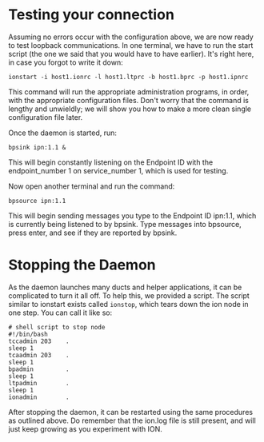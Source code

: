 # Testing your connection 

Assuming no errors occur with the configuration above, we are now ready to test loopback communications. In one terminal, we have to run the start script (the one we said that you would have to have earlier). It's right here, in case you forgot to write it down:

````
ionstart -i host1.ionrc -l host1.ltprc -b host1.bprc -p host1.ipnrc
````

This command will run the appropriate administration programs, in order, with the appropriate configuration files. Don't worry that the command is lengthy and unwieldly; we will show you how to make a more clean single configuration file later.

Once the daemon is started, run:

````
bpsink ipn:1.1 &
````

This will begin constantly listening on the Endpoint ID with the endpoint_number 1 on service_number 1, which is used for testing.

Now open another terminal and run the command:

````
bpsource ipn:1.1
```` 

This will begin sending messages you type to the Endpoint ID ipn:1.1, which is currently being listened to by bpsink. Type messages into bpsource, press enter, and see if they are reported by bpsink.


# Stopping the Daemon

As the daemon launches many ducts and helper applications, it can be complicated to turn it all off. To help this, we provided a script. The script similar to ionstart exists called `ionstop`, which tears down the ion node in one step. You can call it like so:

````
# shell script to stop node
#!/bin/bash
tccadmin 203    .
sleep 1
tcaadmin 203    .
sleep 1
bpadmin         .
sleep 1
ltpadmin        .
sleep 1
ionadmin        .
````

After stopping the daemon, it can be restarted using the same procedures as outlined above. Do remember that the ion.log file is still present, and will just keep growing as you experiment with ION.


